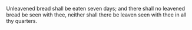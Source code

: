 Unleavened bread shall be eaten seven days; and there shall no leavened bread be seen with thee, neither shall there be leaven seen with thee in all thy quarters.
